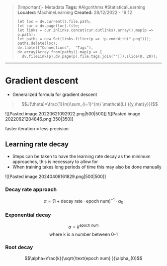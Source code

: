 > [!important]- Metadata
> **Tags:** #Algorithms #StatisticalLearning 
> **Located:** MachineLearning
> **Created:** 28/12/2022 - 19:12
> ```dataviewjs
>let loc = dv.current().file.path;
>let cur = dv.page(loc).file;
>let links = cur.inlinks.concat(cur.outlinks).array().map(p => p.path);
>let paths = new Set(links.filter(p => !p.endsWith(".png")));
>paths.delete(loc);
>dv.table(["Connections",  "Tags"], dv.array(Array.from(paths)).map(p => [
>   dv.fileLink(p),dv.page(p).file.tags.join("")]).slice(0, 20));
> ```

___
# Gradient descent
 - Generalized formula for gradient descent

> $$J(\theta)=\frac{1}{m}\sum_{i=1}^{m} \mathcal{L} ({y,\hat{y}})$$

![[Pasted image 20220621092922.png|500|500]]
![[Pasted image 20220621204846.png|350|350]]

faster iteration = less precision
## Learning rate decay
- Steps can be taken to have the learning rate decay as the minimum approaches, this is necessary to allow for 
- When training takes long periods of time this may also be done manually

![[Pasted image 20240408161829.png|500|500]]
### Decay rate approach
$$\alpha=(1+\text{decay rate}\cdot \text{epoch num})^{-1}\cdot \alpha_{0}$$
### Exponential decay
$$\alpha=k^\text{epoch num}$$
$$\text{where k is a number between 0-1}$$

### Root decay
$$\alpha=\frac{k}{\sqrt{\text{epoch num} }}\alpha_{0}$$
